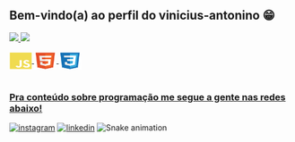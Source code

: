 ## Bem-vindo(a) ao perfil do vinicius-antonino 😁

 <div>
   <a href="https://github.com/vinicius-antonino">
   <img height="180em" src="https://github-readme-stats.vercel.app/api?username=vinicius-antonino&show_icons=true&theme=tokyonight&include_all_commits=true&count_private=true"/>
   <img height="180em" src="https://github-readme-stats.vercel.app/api/top-langs/?username=devemdobro&layout=compact&langs_count=6&theme=tokyonight"/>

</div>
<div style="display: inline_block"><br>
  <img align="center" alt="Js" height="30" width="40" src="https://raw.githubusercontent.com/devicons/devicon/master/icons/javascript/javascript-plain.svg">
  <img align="center" alt="HTML" height="30" width="40" src="https://raw.githubusercontent.com/devicons/devicon/master/icons/html5/html5-original.svg">
  <img align="center" alt="CSS" height="30" width="40" src="https://raw.githubusercontent.com/devicons/devicon/master/icons/css3/css3-original.svg">
</div>
 
 <br>
 
  ### Pra conteúdo sobre programação me segue a gente nas redes abaixo!
 
<div> 
  
   [![instagram](https://img.shields.io/badge/Instagram-E4405F?style=for-the-badge&logo=instagram&logoColor=white)](https://www.instagram.com/vinicius_antonino/)
  [![linkedin](https://img.shields.io/badge/LinkedIn-0077B5?style=for-the-badge&logo=linkedin&logoColor=white)](https://www.linkedin.com/in/vinicius-antonino-ba9525241/)
  ![Snake animation](https://github.com/devemdobro/devemdobro/blob/output/github-contribution-grid-snake.svg)

</div>
